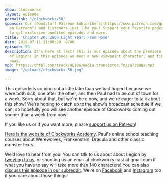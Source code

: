 ```yaml
---
show: clockworks
layout: episode
permalink: "/clockworks/50"
sponsor: Our [Goodstuff Patreon Subscribers](https://www.patreon.com/goodstuff "Goodstuff
  on Patreon") and listeners just like you! Support your favorite podcasts directly
  to get exclusive unedited episodes and more.
title: 'Chapter 20: 2000 Light Years From Home'
date: 2019-07-11 11:00:00 -0700
episode: 50
description: It's here at last! This is our episode about the premiere of season 3
  of Legion! In this episode we meet a new viewpoint character, and time keeps slipping
  away.
mp3: https://chtbl.com/track/9E18G/media.transistor.fm/1a73908a.mp3
image: "/uploads/clockworks-50.jpg"

---
```

This episode is coming out a little later than we had hoped because we were both sick, one after the other, and then Paul had to be out of town for a week. Sorry about that, but we're here now, and we're eager to talk about this show! We're hoping to catch up to the show's broadcast schedule if we can, so hopefully you will see another episode of Clockworks coming out sooner than a week from now!  
  
If you like us or if you want more, please [support us on Patreon](https://www.patreon.com/clockworkscast)!  
  
[Here is the website of Clockworks Academy](https://clockworksacademy.com/), Paul's online school teaching courses about Werewolves, Frankenstein, Dracula and other classic monster texts.

We’d love to hear from you! You can talk to us about about Legion by [tweeting to us](http://www.twitter.com/clockworkscast), or shooting us an email at clockworks cast at gmail.com if what you have to say will take more than 140 characters! You can also [discuss this episode in our subreddit](https://www.reddit.com/r/Goodstuff_fm/). We’re on [Facebook](http://facebook.com/clockworkscast) and [Instagram](https://www.instagram.com/clockworkscast) too if you care about those things!